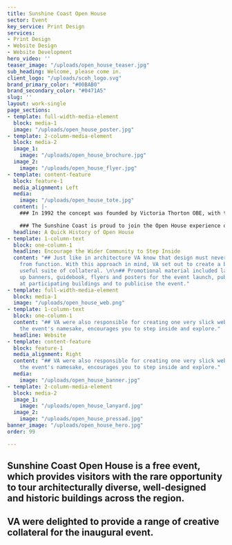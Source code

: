```yaml
---
title: Sunshine Coast Open House
sector: Event
key_service: Print Design
services:
- Print Design
- Website Design
- Website Development
hero_video: ''
teaser_image: "/uploads/open_house_teaser.jpg"
sub_heading: Welcome, please come in.
client_logo: "/uploads/scoh_logo.svg"
brand_primary_color: "#00BAB0"
brand_secondary_color: "#0471A5"
slug: ''
layout: work-single
page_sections:
- template: full-width-media-element
  block: media-1
  image: "/uploads/open_house_poster.jpg"
- template: 2-column-media-element
  block: media-2
  image_1:
    image: "/uploads/open_house_brochure.jpg"
  image_2:
    image: "/uploads/open_house_flyer.jpg"
- template: content-feature
  block: feature-1
  media_alignment: Left
  media:
    image: "/uploads/open_house_tote.jpg"
  content: |-
    ### In 1992 the concept was founded by Victoria Thorton OBE, with the aim to create a wider community able to engage with architecture on their own terms and argue for a better quality of the built environment. Since its inception, the Open House experience has grown to include over 30 countries internationally.

    ### The Sunshine Coast is proud to join the Open House experience offering a unique style that has been developed over the last 50 years.
  headline: A Quick History of Open House
- template: 1-column-text
  block: one-column-1
  headline: Encourage the Wider Community to Step Inside
  content: "## Just like in architecture VA know that design must never be divorced
    from function. With this approach in mind, VA set out to create a beautiful and
    useful suite of collateral. \n\n## Promotional material included lanyards, pull-
    up banners, guidebook, flyers and posters for the event launch, public display
    at participating buildings and to publicise the event."
- template: full-width-media-element
  block: media-1
  image: "/uploads/open_house_web.png"
- template: 1-column-text
  block: one-column-1
  content: "## VA were also responsible for creating one very slick website that like
    the event's namesake, encourages you to step inside and explore."
  headline: Website
- template: content-feature
  block: feature-1
  media_alignment: Right
  content: "## VA were also responsible for creating one very slick website that like
    the event's namesake, encourages you to step inside and explore."
  media:
    image: "/uploads/open_house_banner.jpg"
- template: 2-column-media-element
  block: media-2
  image_1:
    image: "/uploads/open_house_lanyard.jpg"
  image_2:
    image: "/uploads/open_house_pressad.jpg"
banner_image: "/uploads/open_house_hero.jpg"
order: 99

---
```

## Sunshine Coast Open House is a free event, which provides visitors with the rare opportunity to tour architecturally diverse, well-designed and historic buildings across the region.

## VA were delighted to provide a range of creative collateral for the inaugural event.